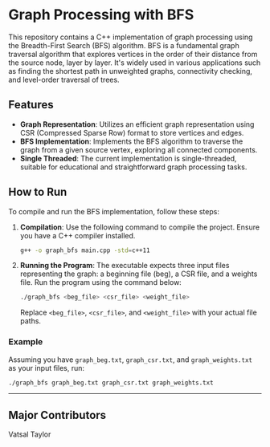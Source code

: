 # Graph Processing with BFS

This repository contains a C++ implementation of graph processing using the Breadth-First Search (BFS) algorithm. BFS is a fundamental graph traversal algorithm that explores vertices in the order of their distance from the source node, layer by layer. It's widely used in various applications such as finding the shortest path in unweighted graphs, connectivity checking, and level-order traversal of trees.

## Features

- **Graph Representation**: Utilizes an efficient graph representation using CSR (Compressed Sparse Row) format to store vertices and edges.
- **BFS Implementation**: Implements the BFS algorithm to traverse the graph from a given source vertex, exploring all connected components.
- **Single Threaded**: The current implementation is single-threaded, suitable for educational and straightforward graph processing tasks.

## How to Run

To compile and run the BFS implementation, follow these steps:

1. **Compilation**: Use the following command to compile the project. Ensure you have a C++ compiler installed.

    ```bash
    g++ -o graph_bfs main.cpp -std=c++11
    ```

2. **Running the Program**: The executable expects three input files representing the graph: a beginning file (beg), a CSR file, and a weights file. Run the program using the command below:

    ```bash
    ./graph_bfs <beg_file> <csr_file> <weight_file>
    ```

    Replace `<beg_file>`, `<csr_file>`, and `<weight_file>` with your actual file paths.

### Example

Assuming you have `graph_beg.txt`, `graph_csr.txt`, and `graph_weights.txt` as your input files, run:

```bash
./graph_bfs graph_beg.txt graph_csr.txt graph_weights.txt
```

----
Major Contributors
----
Vatsal Taylor

